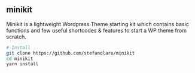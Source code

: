 ## minikit

Minikit is a lightweight Wordpress Theme starting kit which contains basic functions and few useful shortcodes & features to start a WP theme from scratch.


```bash
# Install
git clone https://github.com/stefanolaru/minikit
cd minikit
yarn install
